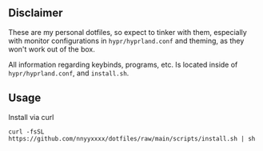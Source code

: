 ## Disclaimer
These are my personal dotfiles, so expect to tinker with them, especially with monitor configurations in ``hypr/hyprland.conf`` and theming, as they won't work out of the box.

All information regarding keybinds, programs, etc. Is located inside of ``hypr/hyprland.conf``, and ``install.sh``.

## Usage
Install via curl
  ```shell
  curl -fsSL https://github.com/nnyyxxxx/dotfiles/raw/main/scripts/install.sh | sh
  ```
